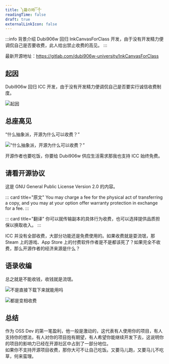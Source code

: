 ```yaml
---
title: ༽羅の時ོ༒
readingTime: false
draft: true
externalLinkIcon: false
---
```

:::info 背景介绍
Dubi906w 回归 InkCanvasForClass 开发，由于没有开发精力便调侃自己是否要收费，此人给出禁止收费的高见。
:::

<RepoCard repo="InkCanvas/InkCanvasForClass" />

最新开源地址：<https://gitlab.com/dubi906w-university/InkCanvasForClass>

## 起因

Dubi906w 回归 ICC 开发，由于没有开发精力便调侃自己是否要实行诚信收费制度。

![起因](https://images.mcsl.com.cn/nonprofit-guy/start.png)

## 总座高见

“什么抽象派，开源为什么可以收费？”

![“什么抽象派，开源为什么可以收费？”](https://images.mcsl.com.cn/nonprofit-guy/nonprofit.png)

开源作者也要吃饭，你要给 Dubi906w 供应生活需求那我也支持 ICC 始终免费。

## 请看开源协议

这是 GNU General Public License Version 2.0 的内容。

::: card title="原文"
You may charge a fee for the physical act of transferring a copy, and you may at your option offer
warranty protection in exchange for a fee.
:::

::: card title="翻译"
你可以就传输副本的具体行为收费，也可以选择提供品质担保以换取收入。
:::

ICC 并没有全部收费，大部分功能还是免费使用的。如果收费就是耍流氓，那 Steam 上的游戏、App Store 上的付费软件作者是不是都该死了？如果完全不收费，那么开源作者的经济来源是什么？

## 语录收编

总之就是不能收钱，收钱就是流氓。

![不是直接下载下来就能用吗](https://images.mcsl.com.cn/nonprofit-guy/Snipaste_2024-10-19_11-44-57.png)

![都是变相收费](https://images.mcsl.com.cn/nonprofit-guy/Snipaste_2024-10-19_11-50-47.png)

## 总结

作为 OSS Dev 的第一笔盈利，他一般是激动的，这代表有人使用你的项目，有人支持你的想法，有人对你的项目抱有期望，有人希望你能继续开发下去，这说明你的项目的影响力已经在开源社区中占到了一部分地位。  
如果你不支持开源项目收费，那你大可不让自己吃饭。又要马儿跑，又要马儿不吃草，何来蛮理。
